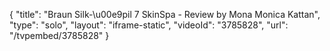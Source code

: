 {
    "title": "Braun Silk-\u00e9pil 7 SkinSpa - Review by Mona Monica Kattan",
    "type": "solo",
    "layout": "iframe-static",
    "videoId": "3785828",
    "url": "\/tvpembed\/3785828"
}